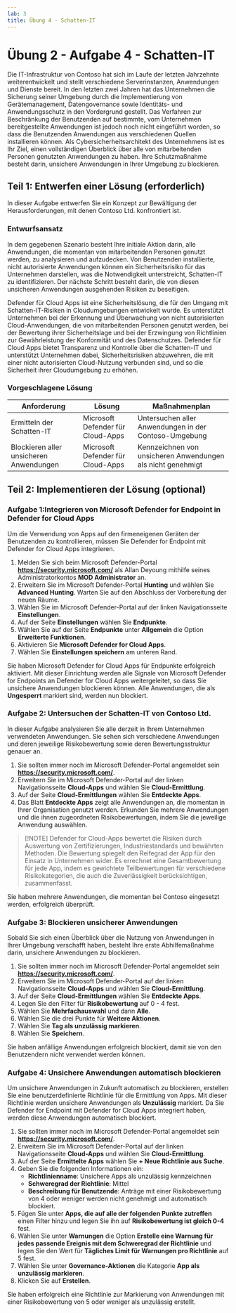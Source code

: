 ```yaml
---
lab: 3
title: Übung 4 - Schatten-IT
---
```



# Übung 2 - Aufgabe 4 - Schatten-IT

Die IT-Infrastruktur von Contoso hat sich im Laufe der letzten Jahrzehnte weiterentwickelt und stellt verschiedene Serverinstanzen, Anwendungen und Dienste bereit. In den letzten zwei Jahren hat das Unternehmen die Sicherung seiner Umgebung durch die Implementierung von Gerätemanagement, Datengovernance sowie Identitäts- und Anwendungsschutz in den Vordergrund gestellt. Das Verfahren zur Beschränkung der Benutzenden auf bestimmte, vom Unternehmen bereitgestellte Anwendungen ist jedoch noch nicht eingeführt worden, so dass die Benutzenden Anwendungen aus verschiedenen Quellen installieren können. Als Cybersicherheitsarchitekt des Unternehmens ist es Ihr Ziel, einen vollständigen Überblick über alle von mitarbeitenden Personen genutzten Anwendungen zu haben. Ihre Schutzmaßnahme besteht darin, unsichere Anwendungen in Ihrer Umgebung zu blockieren. 

## Teil 1: Entwerfen einer Lösung (erforderlich)

In dieser Aufgabe entwerfen Sie ein Konzept zur Bewältigung der Herausforderungen, mit denen Contoso Ltd. konfrontiert ist.

### Entwurfsansatz

In dem gegebenen Szenario besteht Ihre initiale Aktion darin, alle Anwendungen, die momentan von mitarbeitenden Personen genutzt werden, zu analysieren und aufzudecken. Von Benutzenden installierte, nicht autorisierte Anwendungen können ein Sicherheitsrisiko für das Unternehmen darstellen, was die Notwendigkeit unterstreicht, Schatten-IT zu identifizieren. Der nächste Schritt besteht darin, die von diesen unsicheren Anwendungen ausgehenden Risiken zu beseitigen.

Defender für Cloud Apps ist eine Sicherheitslösung, die für den Umgang mit Schatten-IT-Risiken in Cloudumgebungen entwickelt wurde. Es unterstützt Unternehmen bei der Erkennung und Überwachung von nicht autorisierten Cloud-Anwendungen, die von mitarbeitenden Personen genutzt werden, bei der Bewertung ihrer Sicherheitslage und bei der Erzwingung von Richtlinien zur Gewährleistung der Konformität und des Datenschutzes. Defender für Cloud Apps bietet Transparenz und Kontrolle über die Schatten-IT und unterstützt Unternehmen dabei, Sicherheitsrisiken abzuwehren, die mit einer nicht autorisierten Cloud-Nutzung verbunden sind, und so die Sicherheit ihrer Cloudumgebung zu erhöhen.

### Vorgeschlagene Lösung

|Anforderung|Lösung|Maßnahmenplan|
|----|----|----|
|Ermitteln der Schatten-IT|Microsoft Defender für Cloud-Apps|Untersuchen aller Anwendungen in der Contoso-Umgebung|
|Blockieren aller unsicheren Anwendungen|Microsoft Defender für Cloud-Apps|Kennzeichnen von unsicheren Anwendungen als nicht genehmigt|

## Teil 2: Implementieren der Lösung (optional)

### Aufgabe 1:Integrieren von Microsoft Defender for Endpoint in Defender for Cloud Apps 

Um die Verwendung von Apps auf den firmeneigenen Geräten der Benutzenden zu kontrollieren, müssen Sie Defender for Endpoint mit Defender for Cloud Apps integrieren.

1. Melden Sie sich beim Microsoft Defender-Portal **https://security.microsoft.com/** als Allan Deyoung mithilfe seines Administratorkontos **MOD Administrator** an.
2. Erweitern Sie im Microsoft Defender-Portal **Hunting** und wählen Sie **Advanced Hunting**. Warten Sie auf den Abschluss der Vorbereitung der neuen Räume.
3. Wählen Sie im Microsoft Defender-Portal auf der linken Navigationsseite **Einstellungen**.
4. Auf der Seite **Einstellungen** wählen Sie **Endpunkte**.
5. Wählen Sie auf der Seite **Endpunkte** unter **Allgemein** die Option **Erweiterte Funktionen**.
6. Aktivieren Sie **Microsoft Defender for Cloud Apps**.
7. Wählen Sie **Einstellungen speichern** am unteren Rand.

Sie haben Microsoft Defender for Cloud Apps für Endpunkte erfolgreich aktiviert. Mit dieser Einrichtung werden alle Signale von Microsoft Defender for Endpoints an Defender for Cloud Apps weitergeleitet, so dass Sie unsichere Anwendungen blockieren können. Alle Anwendungen, die als **Ungesperrt** markiert sind, werden nun blockiert.

### Aufgabe 2: Untersuchen der Schatten-IT von Contoso Ltd.

In dieser Aufgabe analysieren Sie alle derzeit in Ihrem Unternehmen verwendeten Anwendungen. Sie sehen sich verschiedene Anwendungen und deren jeweilige Risikobewertung sowie deren Bewertungsstruktur genauer an.

1. Sie sollten immer noch im Microsoft Defender-Portal angemeldet sein **https://security.microsoft.com/**.
2. Erweitern Sie im Microsoft Defender-Portal auf der linken Navigationsseite **Cloud-Apps** und wählen Sie **Cloud-Ermittlung**.
3. Auf der Seite **Cloud-Ermittlungen** wählen Sie **Entdeckte Apps**.
4. Das Blatt **Entdeckte Apps** zeigt alle Anwendungen an, die momentan in Ihrer Organisation genutzt werden. Erkunden Sie mehrere Anwendungen und die ihnen zugeordneten Risikobewertungen, indem Sie die jeweilige Anwendung auswählen.

> [!NOTE] Defender for Cloud-Apps bewertet die Risiken durch Auswertung von Zertifizierungen, Industriestandards und bewährten Methoden. Die Bewertung spiegelt den Reifegrad der App für den Einsatz in Unternehmen wider. Es errechnet eine Gesamtbewertung für jede App, indem es gewichtete Teilbewertungen für verschiedene Risikokategorien, die auch die Zuverlässigkeit berücksichtigen, zusammenfasst.

Sie haben mehrere Anwendungen, die momentan bei Contoso eingesetzt werden, erfolgreich überprüft.

### Aufgabe 3: Blockieren unsicherer Anwendungen

Sobald Sie sich einen Überblick über die Nutzung von Anwendungen in Ihrer Umgebung verschafft haben, besteht Ihre erste Abhilfemaßnahme darin, unsichere Anwendungen zu blockieren.

1. Sie sollten immer noch im Microsoft Defender-Portal angemeldet sein **https://security.microsoft.com/**.
2. Erweitern Sie im Microsoft Defender-Portal auf der linken Navigationsseite **Cloud-Apps** und wählen Sie **Cloud-Ermittlung**.
3. Auf der Seite **Cloud-Ermittlungen** wählen Sie **Entdeckte Apps**.
4. Legen Sie den Filter für **Risikobewertung** auf 0 - 4 fest.
5. Wählen Sie **Mehrfachauswahl** und dann **Alle**.
6. Wählen Sie die drei Punkte für **Weitere Aktionen**.
7. Wählen Sie **Tag als unzulässig markieren**.
8. Wählen Sie **Speichern**.
   
Sie haben anfällige Anwendungen erfolgreich blockiert, damit sie von den Benutzendern nicht verwendet werden können.

### Aufgabe 4: Unsichere Anwendungen automatisch blockieren

Um unsichere Anwendungen in Zukunft automatisch zu blockieren, erstellen Sie eine benutzerdefinierte Richtlinie für die Ermittlung von Apps. Mit dieser Richtlinie werden unsichere Anwendungen als **Unzulässig** markiert. Da Sie Defender for Endpoint mit Defender for Cloud Apps integriert haben, werden diese Anwendungen automatisch blockiert.

1. Sie sollten immer noch im Microsoft Defender-Portal angemeldet sein **https://security.microsoft.com/**.
2. Erweitern Sie im Microsoft Defender-Portal auf der linken Navigationsseite **Cloud-Apps** und wählen Sie **Cloud-Ermittlung**.
3. Auf der Seite **Ermittelte Apps** wählen Sie **+ Neue Richtlinie aus Suche**.
4. Geben Sie die folgenden Informationen ein:
    - **Richtlinienname**: Unsichere Apps als unzulässig kennzeichnen
    - **Schweregrad der Richtlinie**: Mittel
    - **Beschreibung für Benutzende**: Anträge mit einer Risikobewertung von 4 oder weniger werden nicht genehmigt und automatisch blockiert.
5. Fügen Sie unter **Apps, die auf alle der folgenden Punkte zutreffen** einen Filter hinzu und legen Sie ihn auf **Risikobewertung ist gleich 0-4** fest.
6. Wählen Sie unter **Warnungen** die Option **Erstelle eine Warnung für jedes passende Ereignis mit dem Schweregrad der Richtlinie** und legen Sie den Wert für **Tägliches Limit für Warnungen pro Richtlinie** auf 5 fest.
7. Wählen Sie unter **Governance-Aktionen** die Kategorie **App als unzulässig markieren**.
8. Klicken Sie auf **Erstellen**.

Sie haben erfolgreich eine Richtlinie zur Markierung von Anwendungen mit einer Risikobewertung von 5 oder weniger als unzulässig erstellt.